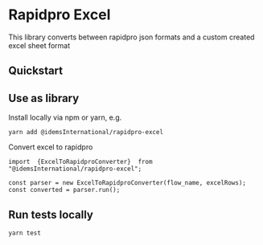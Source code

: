 # Rapidpro Excel
This library converts between rapidpro json formats and a custom created excel sheet format

## Quickstart

## Use as library
Install locally via npm or yarn, e.g.
```
yarn add @idemsInternational/rapidpro-excel
```

Convert excel to rapidpro
```
import  {ExcelToRapidproConverter}  from "@idemsInternational/rapidpro-excel";

const parser = new ExcelToRapidproConverter(flow_name, excelRows);
const converted = parser.run();
```

## Run tests locally
```
yarn test
```